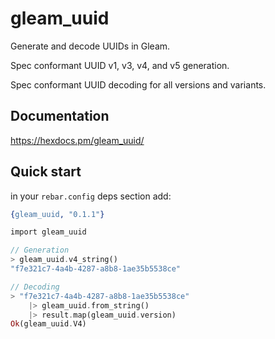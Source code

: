 # gleam_uuid

Generate and decode UUIDs in Gleam.

Spec conformant UUID v1, v3, v4, and v5 generation.

Spec conformant UUID decoding for all versions and variants.

## Documentation
https://hexdocs.pm/gleam_uuid/

## Quick start

in your `rebar.config` deps section add:
```erlang
{gleam_uuid, "0.1.1"}
```

```rust
import gleam_uuid

// Generation
> gleam_uuid.v4_string()
"f7e321c7-4a4b-4287-a8b8-1ae35b5538ce"

// Decoding
> "f7e321c7-4a4b-4287-a8b8-1ae35b5538ce"
    |> gleam_uuid.from_string()
    |> result.map(gleam_uuid.version)
Ok(gleam_uuid.V4)
```

